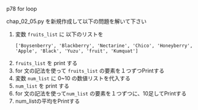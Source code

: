 p78 for loop

chap_02_05.py を新規作成して以下の問題を解いて下さい

1. 変数 `fruits_list` に 以下のリストを
    ```
    ['Boysenberry', 'Blackberry', 'Nectarine', 'Chico', 'Honeyberry', 'Apple', 'Black', 'Yuzu', 'fruit', 'Kumquat'] 
    ```
1. `fruits_list` を print する
1. for 文の記法を使って `fruits_list` の要素を１つずつPrintする
1. 変数 `num_list` に 0~10 の数値リストを代入する
1. `num_list` を print する
1. for 文の記法を使って`num_list` の要素を１つずつに、10足してPrintする
1. num_listの平均をPrintする

